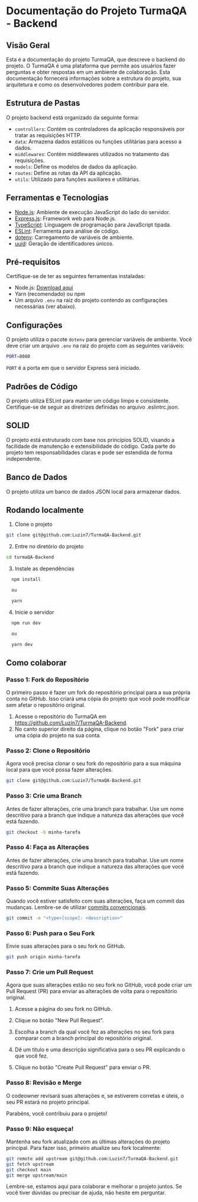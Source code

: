 # Documentação do Projeto TurmaQA - Backend

## Visão Geral

Esta é a documentação do projeto TurmaQA, que descreve o backend do projeto. O TurmaQA é uma plataforma que permite aos usuários fazer perguntas e obter respostas em um ambiente de colaboração. Esta documentação fornecerá informações sobre a estrutura do projeto, sua arquitetura e como os desenvolvedores podem contribuir para ele.

## Estrutura de Pastas

O projeto backend está organizado da seguinte forma:

- `controllers`: Contém os controladores da aplicação responsáveis por tratar as requisições HTTP.
- `data`: Armazena dados estáticos ou funções utilitárias para acesso a dados.
- `middlewares`: Contém middlewares utilizados no tratamento das requisições.
- `models`: Define os modelos de dados da aplicação.
- `routes`: Define as rotas da API da aplicação.
- `utils`: Utilizado para funções auxiliares e utilitárias.

## Ferramentas e Tecnologias

- [Node.js](https://nodejs.org/): Ambiente de execução JavaScript do lado do servidor.
- [Express.js](https://expressjs.com/): Framework web para Node.js.
- [TypeScript](https://www.typescriptlang.org/): Linguagem de programação para JavaScript tipada.
- [ESLint](https://eslint.org/): Ferramenta para análise de código.
- [dotenv](https://www.npmjs.com/package/dotenv): Carregamento de variáveis de ambiente.
- [uuid](https://www.npmjs.com/package/uuid): Geração de identificadores únicos.

## Pré-requisitos

Certifique-se de ter as seguintes ferramentas instaladas:

- Node.js: [Download aqui](https://nodejs.org/)
- Yarn (recomendado) ou npm
- Um arquivo `.env` na raiz do projeto contendo as configurações necessárias (ver abaixo).

## Configurações

O projeto utiliza o pacote `dotenv` para gerenciar variáveis de ambiente. Você deve criar um arquivo `.env` na raiz do projeto com as seguintes variáveis:

```bash
PORT=8080
```

`PORT` é a porta em que o servidor Express será iniciado.

## Padrões de Código

O projeto utiliza ESLint para manter um código limpo e consistente. Certifique-se de seguir as diretrizes definidas no arquivo .eslintrc.json.

## SOLID

O projeto está estruturado com base nos princípios SOLID, visando a facilidade de manutenção e extensibilidade do código. Cada parte do projeto tem responsabilidades claras e pode ser estendida de forma independente.

## Banco de Dados

O projeto utiliza um banco de dados JSON local para armazenar dados.

## Rodando localmente

1. Clone o projeto

```bash
git clone git@github.com:Luzin7/TurmaQA-Backend.git
```

2. Entre no diretório do projeto

```bash
cd turmaQA-Backend
```

3. Instale as dependências

```bash
  npm install

  ou

  yarn
```

4. Inicie o servidor

```bash
  npm run dev

  ou

  yarn dev
```

## Como colaborar

### Passo 1: Fork do Repositório

O primeiro passo é fazer um fork do repositório principal para a sua própria conta no GitHub. Isso criará uma cópia do projeto que você pode modificar sem afetar o repositório original.

1. Acesse o repositório do TurmaQA em https://github.com/Luzin7/TurmaQA-Backend.
2. No canto superior direito da página, clique no botão "Fork" para criar uma cópia do projeto na sua conta.

### Passo 2: Clone o Repositório

Agora você precisa clonar o seu fork do repositório para a sua máquina local para que você possa fazer alterações.

```bash
git clone git@github.com:Luzin7/TurmaQA-Backend.git
```

### Passo 3: Crie uma Branch

Antes de fazer alterações, crie uma branch para trabalhar. Use um nome descritivo para a branch que indique a natureza das alterações que você está fazendo.

```bash
git checkout -b minha-tarefa
```

### Passo 4: Faça as Alterações

Antes de fazer alterações, crie uma branch para trabalhar. Use um nome descritivo para a branch que indique a natureza das alterações que você está fazendo.

### Passo 5: Commite Suas Alterações

Quando você estiver satisfeito com suas alterações, faça um commit das mudanças. Lembre-se de utilizar [commits convencionais](https://www.conventionalcommits.org/en/v1.0.0/).

```bash
git commit -m "<type>[scope]: <description>"
```

### Passo 6: Push para o Seu Fork

Envie suas alterações para o seu fork no GitHub.

```bash
git push origin minha-tarefa
```

### Passo 7: Crie um Pull Request

Agora que suas alterações estão no seu fork no GitHub, você pode criar um Pull Request (PR) para enviar as alterações de volta para o repositório original.

1. Acesse a página do seu fork no GitHub.

2. Clique no botão "New Pull Request".

3. Escolha a branch da qual você fez as alterações no seu fork para comparar com a branch principal do repositório original.

4. Dê um título e uma descrição significativa para o seu PR explicando o que você fez.

5. Clique no botão "Create Pull Request" para enviar o PR.

### Passo 8: Revisão e Merge

O codeowner revisará suas alterações e, se estiverem corretas e úteis, o seu PR estará no projeto principal.

Parabéns, você contribuiu para o projeto!

### Passo 9: Não esqueça!

Mantenha seu fork atualizado com as últimas alterações do projeto principal. Para fazer isso, primeiro atualize seu fork localmente:

```bash
git remote add upstream git@github.com:Luzin7/TurmaQA-Backend.git
git fetch upstream
git checkout main
git merge upstream/main
```

Lembre-se, estamos aqui para colaborar e melhorar o projeto juntos. Se você tiver dúvidas ou precisar de ajuda, não hesite em perguntar.
